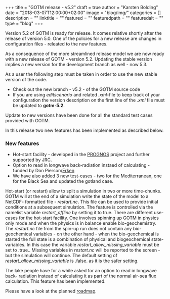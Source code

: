 +++
title = "GOTM release - v5.2" 
draft = true
author = "Karsten Bolding"
date = "2018-03-07T12:00:00+02:00"
image = "blog/img/"
categories = []
description = ""
linktitle = ""
featured = ""
featuredpath = ""
featuredalt = ""
type = "blog"
+++

Version 5.2 of GOTM is ready for release. It comes relative shortly after the
release of version 5.0. One of the policies for a new release are changes in 
configuration files - releated to the new features.

<!--more-->

As a consequence of the more streamlined release model we are now ready with a new release of GOTM - version 5.2. Updating the stable version implies a new version for the development branch as well - now 5.3.

As a user the following step must be taken in order to use the new stable
version of the code.

* Check out the new branch - v5.2 - of the GOTM source code
* If you are using *editscenario* and related  *.xml*-file to keep track of 
your configuration the version description on the first line of the *.xml* file
must be updated to **gotm-5.2**.

Update to new versions have been done for all the standard test cases provided
with GOTM.

In this release two new features has been implemented as described below.

### New features
* Hot-start facility - developed in the [PROGNOS](http://prognoswater.org) project and further supported by JRC.
* Option to read in longwave back-radiation instaed of calculating - funded by Don Pierson/[Erken](http://katalog.uu.se/organisation/?orgId=X137:6)
* We have also added 3 new test-cases - two for the Mediterranean, one for the
Black Sea and updated the gotland case.

Hot-start (or restart) allow to split a simulation in two or more time-chunks.
GOTM will at the end of a simulation write the state of the model to a NetCDF-
formatted file - *restart.nc*. This file can be used to provide initial 
conditions at a subsequent simulation. The feature is controlled via the 
namelist variable *restart_offline* by setting it to true. There are different 
use-cases for the hot-start facility. One involves spinning up GOTM in physics
only mode and when the physics is in balance enable bio-geochemistry. The 
*restart.nc* file from the spin-up run does not contain any bio-geochemical 
variables - on the other hand - when the bio-geochemical is started the full 
state is a combination of physical and biogeochemical state-variables. In this
case the variable *restart_allow_missing_variable* must be set to .true.. 
Missing variables in *restart.nc* will be reported to the screen - but the
simulation will continue. The default setting of 
*restart_allow_missing_variable* is .false. as it is the safer setting.

The lake people have for a while asked for an option to read in longwave back-
radiation instead of calculating it as part of the normal air-sea flux 
calculation. This feature has been implemented.

Please have a look at the planned [roadmap](../roadmap_2017/).
